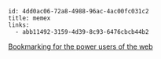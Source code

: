 ```
id: 4dd0ac06-72a8-4988-96ac-4ac00fc031c2
title: memex
links:
  - abb11492-3159-4d39-8c93-6476cbcb44b2
```

[Bookmarking for the power users of the web][1]

[1]: https://getmemex.com/

